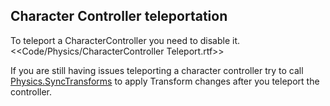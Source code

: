 ## Character Controller teleportation
To teleport a CharacterController you need to disable it.  
<<Code/Physics/CharacterController Teleport.rtf>>  

If you are still having issues teleporting a character controller try to call [Physics.SyncTransforms](https://docs.unity3d.com/ScriptReference/Physics.SyncTransforms.html) to apply Transform changes after you teleport the controller.